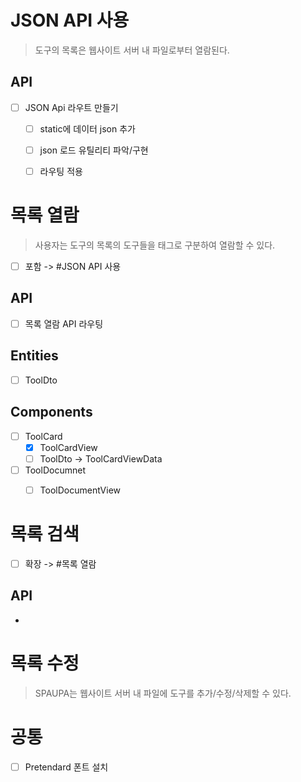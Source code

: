 # JSON API 사용

> 도구의 목록은 웹사이트 서버 내 파일로부터 열람된다.

## API

- [ ] JSON Api 라우트 만들기
  - [ ] static에 데이터 json 추가
  - [ ] json 로드 유틸리티 파악/구현
  - [ ] 라우팅 적용


# 목록 열람

> 사용자는 도구의 목록의 도구들을 태그로 구분하여 열람할 수 있다.

- [ ] 포함 -> #JSON API 사용

## API

- [ ] 목록 열람 API 라우팅

## Entities

- [ ] ToolDto

## Components

- [ ] ToolCard
  - [x] ToolCardView
  - [ ] ToolDto -> ToolCardViewData
- [ ] ToolDocumnet
  - [ ] ToolDocumentView


# 목록 검색

- [ ] 확장 -> #목록 열람

## API

- 


# 목록 수정

> SPAUPA는 웹사이트 서버 내 파일에 도구를 추가/수정/삭제할 수 있다.

# 공통

- [ ] Pretendard 폰트 설치
